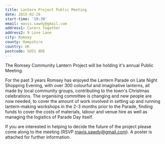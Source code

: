 ```yaml
---
title: Lantern Project Public Meeting
date: 2015-02-26
start-time: '19:30'
email: mavis.sawdy@gmail.com
address1: Carers Together
address2: 9 Love Lane
city: Romsey
county: Hampshire
country: UK
postcode: SO51 8DE
---
```

The Romsey Community Lantern Project will be holding it's annual Public Meeting.

For the past 3 years Romsey has enjoyed the Lantern Parade on Late Night Shopping Evening, with over 300 colourful and imaginative lanterns, all made by local community groups, contributing to the town's Christmas celebrations. The organising committee is changing and new people are now needed, to cover the amount of work involved in setting up and running lantern-making workshops in the 2-3 months prior to the Parade, finding funds to cover the costs of materials, labour and venue hire as well as managing the logistics of Parade Day itself.

If you are interested in helping to decide the future of the project please come along to the meeting (RSVP [mavis.sawdy@gmail.com](mailto:mavis.sawdy@gmail.com)). A poster is attached for further information.
